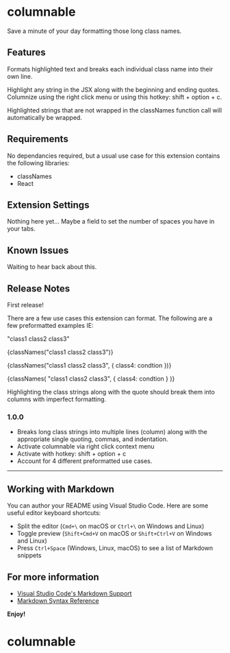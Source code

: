 # columnable

Save a minute of your day formatting those long class names.

## Features

Formats highlighted text and breaks each individual class name into their own line.

Highlight any string in the JSX along with the beginning and ending quotes. Columnize using the right click menu or using this hotkey: shift + option + c.

Highlighted strings that are not wrapped in the classNames function call will automatically be wrapped.

## Requirements

No dependancies required, but a usual use case for this extension contains the following libraries:

- classNames
- React

## Extension Settings

Nothing here yet... Maybe a field to set the number of spaces you have in your tabs.

## Known Issues

Waiting to hear back about this.

## Release Notes

First release!

There are a few use cases this extension can format. The following are a few preformatted examples IE:

"class1 class2 class3"

{classNames("class1 class2 class3")}

{classNames("class1 class2 class3", { class4: condtion })}

{classNames(
"class1 class2 class3",
{ class4: condtion }
)}

Highlighting the class strings along with the quote should break them into columns with imperfect formatting.

### 1.0.0

- Breaks long class strings into multiple lines (column) along with the appropriate single quoting, commas, and indentation.
- Activate columnable via right click context menu
- Activate with hotkey: shift + option + c
- Account for 4 different preformatted use cases.

---

## Working with Markdown

You can author your README using Visual Studio Code. Here are some useful editor keyboard shortcuts:

- Split the editor (`Cmd+\` on macOS or `Ctrl+\` on Windows and Linux)
- Toggle preview (`Shift+Cmd+V` on macOS or `Shift+Ctrl+V` on Windows and Linux)
- Press `Ctrl+Space` (Windows, Linux, macOS) to see a list of Markdown snippets

## For more information

- [Visual Studio Code's Markdown Support](http://code.visualstudio.com/docs/languages/markdown)
- [Markdown Syntax Reference](https://help.github.com/articles/markdown-basics/)

**Enjoy!**
# columnable
